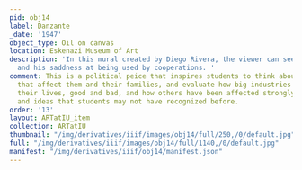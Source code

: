```yaml
---
pid: obj14
label: Danzante
_date: '1947'
object_type: Oil on canvas
location: Eskenazi Museum of Art
description: 'In this mural created by Diego Rivera, the viewer can see a conchero
  and his saddness at being used by cooperations. '
comment: This is a political peice that inspires students to think about the policies
  that affect them and their families, and evaluate how big industries have affected
  their lives, good and bad, and how others have been affected strongly by topics
  and ideas that students may not have recognized before.
order: '13'
layout: ARTatIU_item
collection: ARTatIU
thumbnail: "/img/derivatives/iiif/images/obj14/full/250,/0/default.jpg"
full: "/img/derivatives/iiif/images/obj14/full/1140,/0/default.jpg"
manifest: "/img/derivatives/iiif/obj14/manifest.json"
---
```

